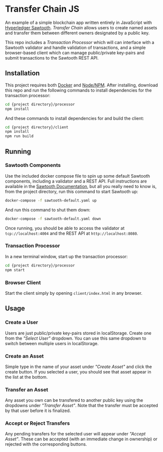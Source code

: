 # Transfer Chain JS

An example of a simple blockchain app written entirely in JavaScript with
[Hyperledger Sawtooth](https://github.com/hyperledger/sawtooth-core). _Transfer
Chain_ allows users to create named assets and transfer them between
different owners designated by a public key.

This repo includes a _Transaction Processor_ which will can interface with a
Sawtooth validator and handle validation of transactions, and a simple
browser-based client which can manage public/private key-pairs and submit
transactions to the Sawtooth REST API.

## Installation

This project requires both [Docker](https://www.docker.com/) and
[Node/NPM](https://nodejs.org/). After installing, download this repo and run
the following commands to install dependencies for the transaction processor:

```bash
cd {project directory}/processor
npm install
```

And these commands to install dependencies for and build the client:

```bash
cd {project directory}/client
npm install
npm run build
```

## Running

### Sawtooth Components

Use the included docker compose file to spin up some default Sawtooth
components, including a validator and a REST API. Full instructions are
available in the
[Sawtooth Documentation](http://intelledger.github.io/app_developers_guide/docker.html),
but all you really need to know is, from the project directory, run this
command to start Sawtooth up:

```bash
docker-compose -f sawtooth-default.yaml up
```

And run this command to shut them down:

```bash
docker-compose -f sawtooth-default.yaml down
```

Once running, you should be able to access the validator at
`tcp://localhost:4004` and the REST API at `http://localhost:8080`.

### Transaction Processor

In a new terminal window, start up the transaction processor:

```bash
cd {project directory}/processor
npm start
```

### Browser Client

Start the client simply by opening `client/index.html` in any browser.

## Usage

### Create a User

Users are just public/private key-pairs stored in localStorage. Create one from
the _"Select User"_ dropdown. You can use this same dropdown to switch between
multiple users in localStorage.

### Create an Asset

Simple type in the name of your asset under _"Create Asset"_ and click the
create button. If you selected a user, you should see that asset appear in the
list at the bottom.

### Transfer an Asset

Any asset you own can be transfered to another public key using the dropdowns
under _"Transfer Asset"_. Note that the transfer must be accepted by that user
before it is finalized.

### Accept or Reject Transfers

Any pending transfers for the selected user will appear under _"Accept Asset"_.
These can be accepted (with an immediate change in ownership) or rejected with
the corresponding buttons.
